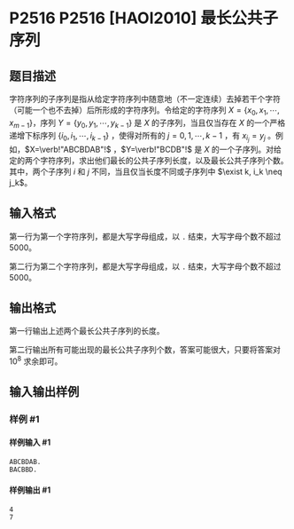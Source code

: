 # P2516 P2516 [HAOI2010] 最长公共子序列

## 题目描述

字符序列的子序列是指从给定字符序列中随意地（不一定连续）去掉若干个字符（可能一个也不去掉）后所形成的字符序列。令给定的字符序列 $X=\{x_0,x_1,\cdots ,x_{m-1}\}$，序列 $Y=\{y_0,y_1,\cdots ,y_{k-1}\}$ 是 $X$ 的子序列，当且仅当存在 $X$ 的一个严格递增下标序列 $\{i_0,i_1,\cdots,i_{k-1}\}$ ，使得对所有的 $j=0,1,\cdots,k-1$ ，有 $x_{i_j}=y_j$ 。例如，$X=\verb!"ABCBDAB"!$ ，$Y=\verb!"BCDB"!$ 是 $X$ 的一个子序列。对给定的两个字符序列，求出他们最长的公共子序列长度，以及最长公共子序列个数。其中，两个子序列 $i$ 和 $j$ 不同，当且仅当长度不同或子序列中 $\exist k, i_k \neq j_k$。

## 输入格式

第一行为第一个字符序列，都是大写字母组成，以 `.` 结束，大写字母个数不超过 $5000$。

第二行为第二个字符序列，都是大写字母组成，以 `.` 结束，大写字母个数不超过 $5000$。

## 输出格式

第一行输出上述两个最长公共子序列的长度。

第二行输出所有可能出现的最长公共子序列个数，答案可能很大，只要将答案对 $10^{8}$ 求余即可。

## 输入输出样例

### 样例 #1

#### 样例输入 #1

```
ABCBDAB.
BACBBD.
```

#### 样例输出 #1

```
4
7
```
